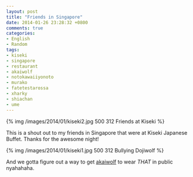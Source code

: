 ```yaml
---
layout: post
title: "Friends in Singapore"
date: 2014-01-26 23:28:32 +0800
comments: true
categories: 
- English
- Random
tags:
- kiseki
- singapore
- restaurant
- akaiwolf
- notokawaiiyonoto
- murako
- fatetestarossa
- xharky
- shiachan
- ume
---
```


{% img /images/2014/01/kiseki2.jpg 500 312 Friends at Kiseki %}

This is a shout out to my friends in Singapore that were at Kiseki Japanese Buffet. Thanks for the awesome night!

{% img /images/2014/01/kiseki1.jpg 500 312 Bullying Dojiwolf %}

And we gotta figure out a way to get [akaiwolf](http://akaiwolf.net) to wear *THAT* in public nyahahaha.
